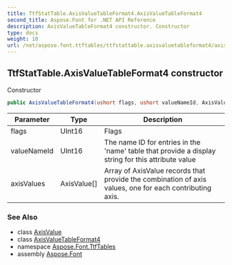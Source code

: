 ```yaml
---
title: TtfStatTable.AxisValueTableFormat4.AxisValueTableFormat4
second_title: Aspose.Font for .NET API Reference
description: AxisValueTableFormat4 constructor. Constructor
type: docs
weight: 10
url: /net/aspose.font.ttftables/ttfstattable.axisvaluetableformat4/axisvaluetableformat4/
---
```

## TtfStatTable.AxisValueTableFormat4 constructor

Constructor

```csharp
public AxisValueTableFormat4(ushort flags, ushort valueNameId, AxisValue[] axisValues)
```

| Parameter | Type | Description |
| --- | --- | --- |
| flags | UInt16 | Flags |
| valueNameId | UInt16 | The name ID for entries in the 'name' table that provide a display string for this attribute value |
| axisValues | AxisValue[] | Array of AxisValue records that provide the combination of axis values, one for each contributing axis. |

### See Also

* class [AxisValue](../../ttfstattable.axisvalue/)
* class [AxisValueTableFormat4](../)
* namespace [Aspose.Font.TtfTables](../../../aspose.font.ttftables/)
* assembly [Aspose.Font](../../../)


